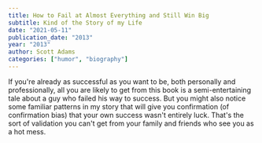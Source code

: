 ```yaml
---
title: How to Fail at Almost Everything and Still Win Big
subtitle: Kind of the Story of my Life
date: "2021-05-11"
publication_date: "2013"
year: "2013"
author: Scott Adams
categories: ["humor", "biography"]
---
```


If you're already as successful as you want to be, both personally and professionally, all you are likely to get from this book is a semi-entertaining tale about a guy who failed his way to success. But you might also notice some familiar patterns in my story that will give you confirmation (of confirmation bias) that your own success wasn't entirely luck. That's the sort of validation you can't get from your family and friends who see you as a hot mess. 